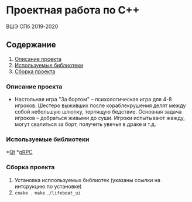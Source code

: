 # Проектная работа по C++
ВШЭ СПб 2019-2020

## Содержание
1. [Описание проекта](#описание)
2. [Используемые библиотеки](#используемые-библиотеки)
3. [Сборка проекта](#сборка-проекта)


### Описание проекта

-    Настольная игра "За бортом" – психологическая игра для 4-8 игроков. Шестеро выживших после кораблекрушения делят между собой небольшую шлюпку, терпящую бедствие. Основная задача игроков – добраться живыми до суши. Игроки испытывают жажду, могут свалиться за борт, получить увечья в драке и т.д.

### Используемые библиотеки

*[Qt](https://doc.qt.io/qt-5/gettingstarted.html)
*[gRPC](https://grpc.io/docs/quickstart/)

### Сборка проекта

1. Установка исплользуемых библиотек (указаны ссылки на интсрукцию по установке)
2. `cmake .`
   `make`
   `./lifeboat_ui`
   
